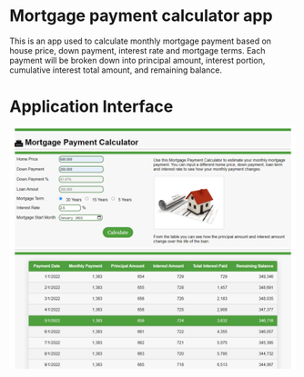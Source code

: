 ﻿# Mortgage payment calculator app

This is an app used to calculate monthly mortgage payment based on house price, down payment, interest rate and mortgage terms. Each payment will be broken down into principal amount, interest portion, cumulative interest total amount, and remaining balance.

# Application Interface

![](mortgage_calculator.png)
